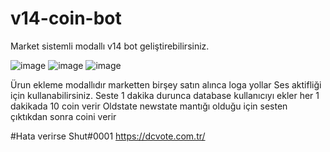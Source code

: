 # v14-coin-bot
Market sistemli modallı v14 bot geliştirebilirsiniz.

![image](https://media.discordapp.net/attachments/1054752648886222933/1075353883037159516/Screenshot_20230215_125123_Discord.png)
![image](https://media.discordapp.net/attachments/1054752648886222933/1075353883594989620/Screenshot_20230215_125207_Discord.png)
![image](https://media.discordapp.net/attachments/1054752648886222933/1075353883351715920/Screenshot_20230215_125156_Discord.png)

Ürun ekleme modallıdır marketten birşey satın alınca loga yollar
Ses aktifliği için kullanabilirsiniz.
Seste 1 dakika durunca database kullanıcıyı ekler her 1 dakikada 10 coin verir
Oldstate newstate mantığı olduğu için sesten çıktıkdan sonra coini verir

#Hata verirse Shut#0001
https://dcvote.com.tr/
